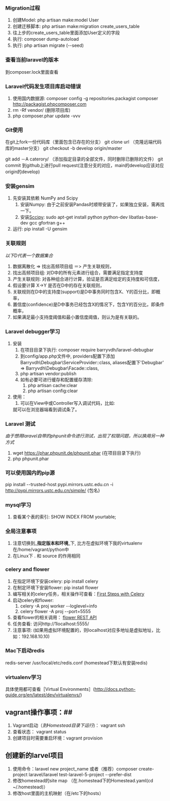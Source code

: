 ### Migration过程 ###
1. 创建Model: php artisan make:model User
2. 创建迁移脚本: php artisan make:migration create_users_table
3. 往上步的create_users_table里面添加User定义的字段
4. 执行: composer dump-autoload
5. 执行: php artisan migrate (--seed)

### 查看当前laravel的版本 ###
到composer.lock里面查看

### Laravel代码发生项目库启动错误 ###
1. 使用国内数据源: composer config -g repositories.packagist composer http://packagist.phpcomposer.com
2. rm -Rf vendor/ (删除项目库)
3. php composer.phar update -vvv

### Git使用 ###
在git上fork一份代码库（里面包含已存在的分支）
git clone url （克隆远端代码库的master分支）
git checkout -b develop origin/master

git add －A caterory/ （添加指定目录的全部文件，同时删除已删除的文件）
git commit
到github上进行pull request(注意分支的对应，main的develop应该对应origin的develop)

### 安装gensim ###
1. 先安装其依赖 NumPy and Scipy
	1. 安装Numpy: 由于之前安装Pandas时顺带安装了，如果独立安装，需再找一下。
	2. 安装[Sccipy](https://github.com/scipy/scipy/blob/master/INSTALL.rst.txt#id8):
	sudo apt-get install python python-dev libatlas-base-dev gcc gfortran g++
2. 运行: pip install -U gensim

### 关联规则 ###
_以下D代表一个数据集合_
1. 数据离散化 => 找出高频项目组 ＝> 产生关联规则，
2. 找出高频项目组: 对D中的所有元素进行组合，需要满足指定支持度
3. 产生关联规则:  对各种组合进行计算，验证是否满足给定的支持度和可信度，
4. 假设要计算 X->Y 是否在D中的存在关联规则，
5. 关联规则在D中的支持度(support)是D中事务同时包含X、Y的百分比，即概率，
6. 置信度(confidence)是D中事务已经包含X的情况下，包含Y的百分比，即条件概率，
7. 如果满足最小支持度阈值和最小置信度阈值，则认为是有关联的。

### Laravel debugger学习 ###
1. 安装
	1. 在项目目录下执行: composer require barryvdh/laravel-debugbar
	2. 到config/app.php文件中, providers配置下添加Barryvdh\Debugbar\ServiceProvider::class,
		aliases配置下'Debugbar' => Barryvdh\Debugbar\Facade::class,
	3. php artisan vendor:publish
	4. 如有必要可进行缓存和配置缓存清除:
		1. php artisan cache:clear 
		2. php artisan config:clear
2. 使用：
	1. 可以在View中或Controller写入调试代码，比如:
	<?php Debugbar::info(‘Debug'); ?>
	就可以在浏览器端看到调试条了。
	
### Laravel 测试 ###
_由于想用laravel自带的phpunit命令进行测试，出现了权限问题，所以换用另一种方式_
1. wget https://phar.phpunit.de/phpunit.phar (在项目目录下执行)
2. php phpunit.phar

### 可以使用国内的pip源 ###
pip install --trusted-host pypi.mirrors.ustc.edu.cn -i http://pypi.mirrors.ustc.edu.cn/simple/ {包名}

### mysql学习 ###
1. 查看某个表的索引: SHOW INDEX FROM yourtable;

### 全局注意事项 ###
1. 注意切换到_**指定版本和环境**_下, 比方在虚拟环境下我的virtualenv在/home/vagrant/python中
2. 在Linux下 . 和 source 的作用相同 


### celery and flower ###
1. 在指定环境下安装celery: pip install celery
2. 在制定环境下安装flower: pip install flower
3. 编写相关的celery任务，相关操作可查看：[First Steps with Celery](http://celery.readthedocs.org/en/latest/getting-started/first-steps-with-celery.html)
3. 启动celery和flower: 
	1. celery -A proj worker --loglevel=info
	2. celery flower -A proj --port=5555
4. 查看flower的相关调用： [flower REST API](http://nbviewer.ipython.org/github/mher/flower/blob/master/docs/api.ipynb)
5. 任务查看: 访问http://1localhost:5555/
6. 注意事项: (如果用虚拟环境配置的，则localhost对应多地址是虚拟地址，比如：192.168.10.10)

### Mac下启动redis ###
redis-server /usr/local/etc/redis.conf
(homestead下默认有安装redis)

### virtualenv学习 ###
具体使用都可查看［Virtual Environments］(http://docs.python-guide.org/en/latest/dev/virtualenvs/)

## vagrant操作事项：##
1. Vagrant启动（_到Homestead目录下运行_)： vagrant ssh
2. 查看状态： vagrant status
3. 创建项目时需要重启环境：vagrant provision

## 创建新的larvel项目 ##
1. 使用命令：laravel new project_name
	或者（推荐）composer create-project laravel/laravel test-laravel-5-project --prefer-dist 
2. 修改homestead的site map （在.homestead下的Homestead.yaml(cd ~/.homestead)）
3. 修改host里面的主机映射（在/etc下的hosts）
